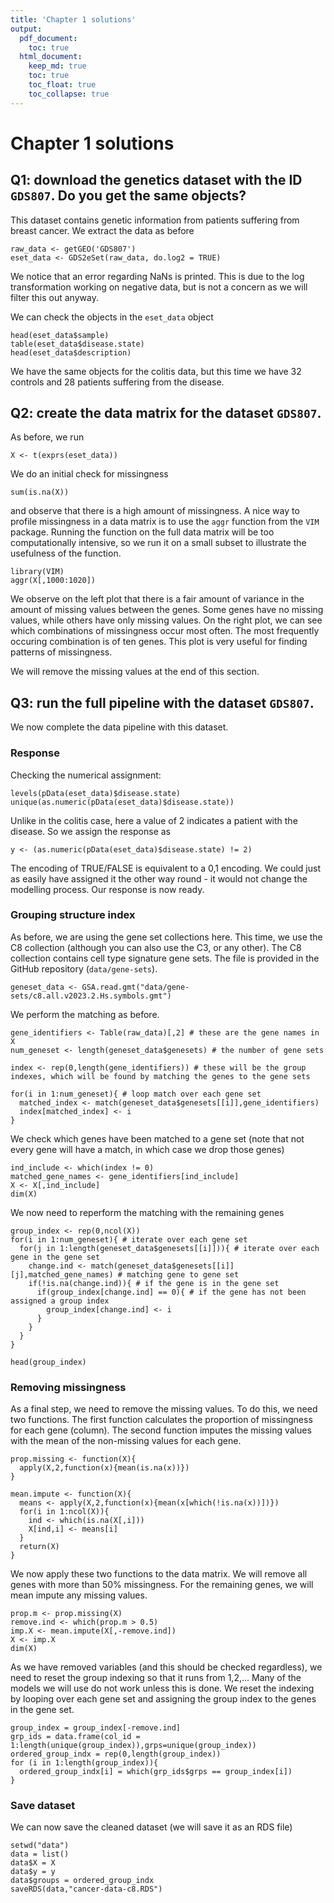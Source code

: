 ```yaml
---
title: 'Chapter 1 solutions'
output:
  pdf_document:
    toc: true
  html_document:
    keep_md: true
    toc: true
    toc_float: true
    toc_collapse: true
---
```

# Chapter 1 solutions
## Q1: download the genetics dataset with the ID `GDS807`. Do you get the same objects?

This dataset contains genetic information from patients suffering from breast cancer. We extract the data as before
```{r}
raw_data <- getGEO('GDS807')
eset_data <- GDS2eSet(raw_data, do.log2 = TRUE)
```
We notice that an error regarding NaNs is printed. This is due to the log transformation working on negative data, but is not a concern as we will filter this out anyway. 

We can check the objects in the `eset_data` object
```{r}
head(eset_data$sample)
table(eset_data$disease.state)
head(eset_data$description)
```
We have the same objects for the colitis data, but this time we have 32 controls and 28 patients suffering from the disease. 

## Q2: create the data matrix for the dataset `GDS807`.

As before, we run
```{r}
X <- t(exprs(eset_data))
```
We do an initial check for missingness
```{r}
sum(is.na(X))
```
and observe that there is a high amount of missingness. A nice way to profile missingness in a data matrix is to use the `aggr` function from the `VIM` package.
Running the function on the full data matrix will be too computationally intensive, so we run it on a small subset to illustrate the usefulness of the function.
```{r}
library(VIM)
aggr(X[,1000:1020])
```
We observe on the left plot that there is a fair amount of variance in the amount of missing values between the genes. Some genes have no missing values, while others have only missing values.
On the right plot, we can see which combinations of missingness occur most often. The most frequently occuring combination is of ten genes. This plot is very useful for finding patterns of missingness.

We will remove the missing values at the end of this section.

## Q3: run the full pipeline with the dataset `GDS807`.

We now complete the data pipeline with this dataset.

### Response
Checking the numerical assignment:
```{r}
levels(pData(eset_data)$disease.state)
unique(as.numeric(pData(eset_data)$disease.state))
```
Unlike in the colitis case, here a value of 2 indicates a patient with the disease. So we assign the response as
```{r}
y <- (as.numeric(pData(eset_data)$disease.state) != 2)
```
The encoding of TRUE/FALSE is equivalent to a 0,1 encoding. We could just as easily have assigned it the other way round - it would not change the modelling process.
Our response is now ready. 

### Grouping structure index
As before, we are using the gene set collections here. This time, we use the C8 collection (although you can also use the C3, or any other).
The C8 collection contains cell type signature gene sets. The file is provided in the GitHub repository (`data/gene-sets`).
```{r, results='hide'}
geneset_data <- GSA.read.gmt("data/gene-sets/c8.all.v2023.2.Hs.symbols.gmt")
```

We perform the matching as before. 
```{r}
gene_identifiers <- Table(raw_data)[,2] # these are the gene names in X
num_geneset <- length(geneset_data$genesets) # the number of gene sets

index <- rep(0,length(gene_identifiers)) # these will be the group indexes, which will be found by matching the genes to the gene sets

for(i in 1:num_geneset){ # loop match over each gene set
  matched_index <- match(geneset_data$genesets[[i]],gene_identifiers)
  index[matched_index] <- i
}
```
We check which genes have been matched to a gene set (note that not every gene will have a match, in which case we drop those genes)
```{r}
ind_include <- which(index != 0)
matched_gene_names <- gene_identifiers[ind_include]
X <- X[,ind_include]
dim(X)
```

We now need to reperform the matching with the remaining genes
```{r}
group_index <- rep(0,ncol(X))
for(i in 1:num_geneset){ # iterate over each gene set
  for(j in 1:length(geneset_data$genesets[[i]])){ # iterate over each gene in the gene set
    change.ind <- match(geneset_data$genesets[[i]][j],matched_gene_names) # matching gene to gene set
    if(!is.na(change.ind)){ # if the gene is in the gene set
      if(group_index[change.ind] == 0){ # if the gene has not been assigned a group index
        group_index[change.ind] <- i
      }
    }
  }
}

head(group_index)
```

### Removing missingness
As a final step, we need to remove the missing values. To do this, we need two functions.
The first function calculates the proportion of missingness for each gene (column). 
The second function imputes the missing values with the mean of the non-missing values for each gene.
```{r}
prop.missing <- function(X){ 
  apply(X,2,function(x){mean(is.na(x))})
}

mean.impute <- function(X){
  means <- apply(X,2,function(x){mean(x[which(!is.na(x))])})
  for(i in 1:ncol(X)){
    ind <- which(is.na(X[,i]))
    X[ind,i] <- means[i]
  }
  return(X)
}
```

We now apply these two functions to the data matrix. We will remove all genes with more than 50% missingness. 
For the remaining genes, we will mean impute any missing values. 
```{r}
prop.m <- prop.missing(X)
remove.ind <- which(prop.m > 0.5)
imp.X <- mean.impute(X[,-remove.ind])
X <- imp.X
dim(X)
```

As we have removed variables (and this should be checked regardless), we need to reset the group indexing so that it runs from 1,2,...
Many of the models we will use do not work unless this is done. We reset the indexing by looping over each gene set and assigning the group index to the genes in the gene set.
```{r}
group_index = group_index[-remove.ind]
grp_ids = data.frame(col_id = 1:length(unique(group_index)),grps=unique(group_index))
ordered_group_indx = rep(0,length(group_index))
for (i in 1:length(group_index)){
  ordered_group_indx[i] = which(grp_ids$grps == group_index[i])
}
```

### Save dataset
We can now save the cleaned dataset (we will save it as an RDS file)
```{r}
setwd("data")
data = list()
data$X = X
data$y = y
data$groups = ordered_group_indx
saveRDS(data,"cancer-data-c8.RDS")
```
